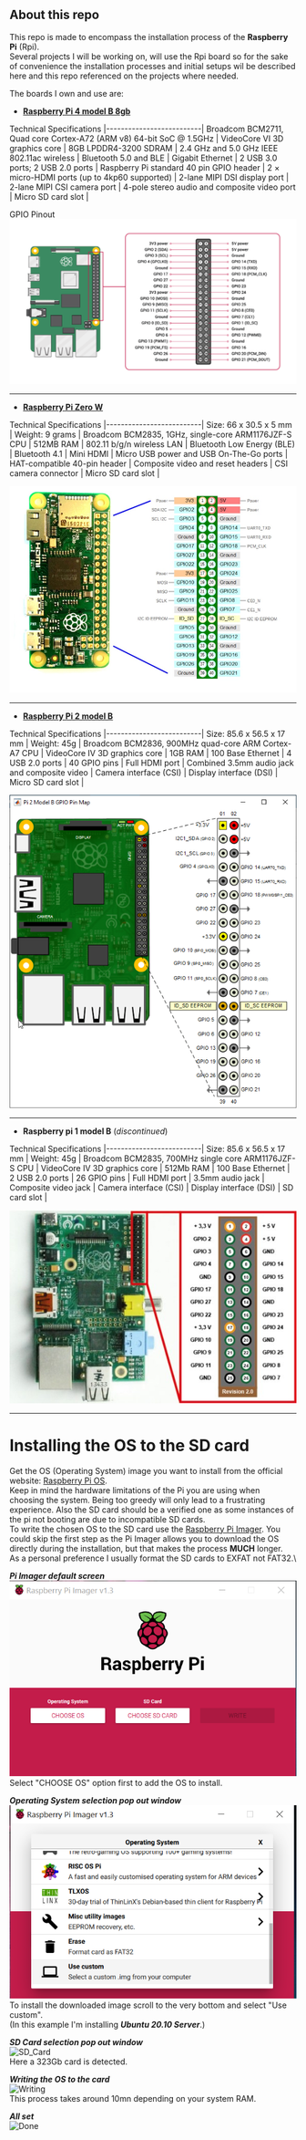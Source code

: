 ## About this repo

This repo is made to encompass the installation process of the **Raspberry Pi** (Rpi).\
Several projects I will be working on, will use the Rpi board so for the sake of convenience the installation processes and initial setups wil be described here and this repo referenced on the projects where needed.

The boards I own and use are:
* [**Raspberry Pi 4 model B 8gb**](https://www.raspberrypi.org/products/raspberry-pi-4-model-b/specifications/)

Technical Specifications
|--------------------------|
Broadcom BCM2711, Quad core Cortex-A72 (ARM v8) 64-bit SoC @ 1.5GHz |
VideoCore VI 3D graphics core |
8GB LPDDR4-3200 SDRAM |
2.4 GHz and 5.0 GHz IEEE 802.11ac wireless |
Bluetooth 5.0 and BLE |
Gigabit Ethernet |
2 USB 3.0 ports; 2 USB 2.0 ports |
Raspberry Pi standard 40 pin GPIO header |
2 × micro-HDMI ports (up to 4kp60 supported) |
2-lane MIPI DSI display port |
2-lane MIPI CSI camera port |
4-pole stereo audio and composite video port |
Micro SD card slot |

GPIO Pinout
![rpi4_pinout](img/GPIO-Pinout-Diagram-2.png)

-----------------------------------------

* [**Raspberry Pi Zero W**](https://www.raspberrypi.org/products/raspberry-pi-zero-w/)

Technical Specifications 
|--------------------------|
Size: 66 x 30.5 x 5 mm |
Weight: 9 grams |
Broadcom BCM2835, 1GHz, single-core ARM1176JZF-S CPU |
512MB RAM |
802.11 b/g/n wireless LAN |
Bluetooth Low Energy (BLE) |
Bluetooth 4.1 |
Mini HDMI |
Micro USB power and USB On-The-Go ports |
HAT-compatible 40-pin header |
Composite video and reset headers |
CSI camera connector |
Micro SD card slot |

![rpi0w_pinout](img/Raspberry-PI-Zero-Pinout-schema.jpg)

--------------------------------------------

* [**Raspberry Pi 2 model B**](https://www.raspberrypi.org/products/raspberry-pi-2-model-b/)

Technical Specifications 
|--------------------------|
Size: 85.6 x 56.5 x 17 mm |
Weight: 45g |
Broadcom BCM2836, 900MHz quad-core ARM Cortex-A7 CPU |
VideoCore IV 3D graphics core |
1GB RAM |
100 Base Ethernet |
4 USB 2.0 ports |
40 GPIO pins |
Full HDMI port |
Combined 3.5mm audio jack and composite video |
Camera interface (CSI) |
Display interface (DSI) |
Micro SD card slot |

![rpi2_pinout](img/showpins_diagram.png)

----------------------------------------------

* **Raspberry pi 1 model B** (_discontinued_)
  
Technical Specifications 
|--------------------------|
Size: 85.6 x 56.5 x 17 mm |
Weight: 45g |
Broadcom BCM2835, 700MHz single core ARM1176JZF-S CPU |
VideoCore IV 3D graphics core |
512Mb RAM |
100 Base Ethernet |
2 USB 2.0 ports |
26 GPIO pins |
Full HDMI port |
3.5mm audio jack |
Composite video jack |
Camera interface (CSI) |
Display interface (DSI) |
SD card slot |

![rpi_pinout](img/Raspberry-pi-pinout.jpg)

------------------------------------------------
# Installing the OS to the SD card
Get the OS (Operating System) image you want to install from the official website: [Raspberry Pi OS](https://www.raspberrypi.org/software/operating-systems/). \
Keep in mind the hardware limitations of the Pi you are using when choosing the system. Being too greedy will only lead to a frustrating experience. Also the SD card should be a verified one as some instances of the pi not booting are due to incompatible SD cards.\
To write the chosen OS to the SD card use the [Raspberry Pi Imager](https://www.raspberrypi.org/software/). You could skip the first step as the Pi Imager allows you to download the OS directly during the installation, but that makes the process **MUCH** longer.\
As a personal preference I usually format the SD cards to EXFAT not FAT32.\

***Pi Imager default screen*** \
![default_screen](img/Screenshot%202021-03-21%20090302.png)\
Select "CHOOSE OS" option first to add the OS to install.

***Operating System selection pop out window***\
![install_OS](img/Screenshot%202021-03-21%20100713.png)\
To install the downloaded image scroll to the very bottom and select "Use custom".\
(In this example I'm installing ***Ubuntu 20.10 Server***.)

***SD Card selection pop out window***\
![SD_Card](img/Screenshot%202021-03-21%20155439.png)\
Here a 323Gb card is detected.

***Writing the OS to the card***\
![Writing](img/Screenshot%202021-03-23%20195510.png)\
This process takes around 10mn depending on your system RAM.

***All set***\
![Done](img/Screenshot%202021-03-23%20200247.png)